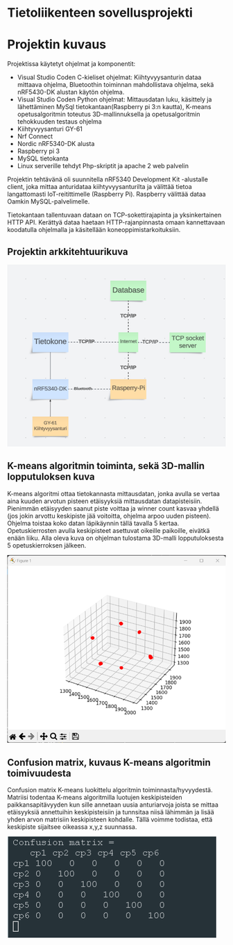# Tietoliikenteen sovellusprojekti

# Projektin kuvaus

Projektissa käytetyt ohjelmat ja komponentit:
  - Visual Studio Coden C-kieliset ohjelmat: Kiihtyvyysanturin dataa mittaava ohjelma, Bluetoothin toiminnan mahdollistava ohjelma, sekä nRF5430-DK alustan käytön ohjelma.
  - Visual Studio Coden Python ohjelmat: Mittausdatan luku, käsittely ja lähettäminen MySql tietokantaan(Raspberry pi 3:n kautta), K-means opetusalgoritmin toteutus 3D-mallinnuksella ja opetusalgoritmin  tehokkuuden testaus ohjelma
  - Kiihtyvyysanturi GY-61
  - Nrf Connect
  - Nordic nRF5340-DK alusta
  - Raspberry pi 3
  - MySQL tietokanta
  - Linux serverille tehdyt Php-skriptit ja apache 2 web palvelin 

Projektin tehtävänä oli suunnitella nRF5340 Development Kit -alustalle client, joka mittaa anturidataa kiihtyvyysanturilta ja välittää tietoa langattomasti IoT-reitittimelle (Raspberry Pi). Raspberry välittää dataa Oamkin MySQL-palvelimelle.

Tietokantaan tallentuvaan dataan on TCP-sokettirajapinta ja yksinkertainen HTTP API. Kerättyä dataa haetaan HTTP-rajanpinnasta omaan kannettavaan koodatulla ohjelmalla ja käsitellään koneoppimistarkoituksiin.

## Projektin arkkitehtuurikuva
<img src="arkkitehtuurikuva.png">

## K-means algoritmin toiminta, sekä 3D-mallin lopputuloksen kuva
K-means algoritmi ottaa tietokannasta mittausdatan, jonka avulla se vertaa aina kuuden arvotun pisteen etäisyyksiä mittausdatan datapisteisiin. Pienimmän etäisyyden saanut piste voittaa ja winner count kasvaa yhdellä (jos jokin arvottu keskipiste jää voitoitta, ohjelma arpoo uuden pisteen). Ohjelma toistaa koko datan läpikäynnin tällä tavalla 5 kertaa. Opetuskierrosten avulla keskipisteet asettuvat oikeille paikoille, eivätkä enään liiku. Alla oleva kuva on ohjelman tulostama 3D-malli lopputuloksesta 5 opetuskierroksen jälkeen.

<img src="3d_malli.png">

## Confusion matrix, kuvaus K-means algoritmin toimivuudesta
Confusion matrix K-means luokittelu algoritmin toiminnasta/hyvyydestä. Matriisi todentaa K-means algoritmilla luotujen keskipisteiden paikkansapitävyyden kun sille annetaan uusia anturiarvoja joista se mittaa etäisyyksiä annettuihin keskipisteisiin ja tunnsitaa niisä lähimmän ja lisää yhden arvon matrisiin keskipisteen kohdalle. Tällä voimme todistaa, että keskipiste sijaitsee oikeassa x,y,z suunnassa.

<img src="confusionmatrix.png">
